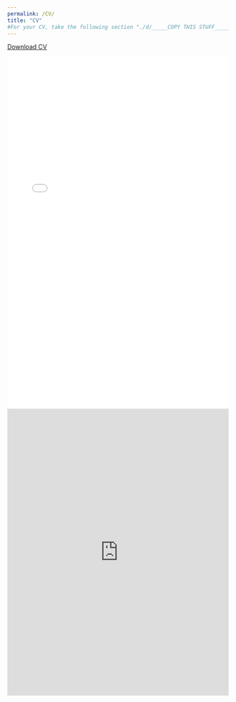 ```yaml
---
permalink: /CV/
title: "CV"
#For your CV, take the following section "./d/_____COPY THIS STUFF_____/" and replace that section in the URL below.
---
```


<!-- Code for uploaded PDF version -->
[Download CV](../assets/images/cv.pdf)

<iframe src="../assets/images/cv.pdf" width="100%" height="100%" style="width:100%; height:800px; border:0;"></iframe>

<!-- Code for Google Docs Version -->
<div style="left: 0; width: 100%; height: 0; position: relative; padding-bottom: 129.4118%;"><iframe src="https://docs.google.com/document/d/1LqdKPuWvWHZiUCJh3a7aDd2djeG5QwA0QDZFa6bj_m4/preview?usp=embed_googleplus" style="top: 0; left: 0; width: 100%; height: 100%; position: absolute; border: 0;" allowfullscreen></iframe></div>
